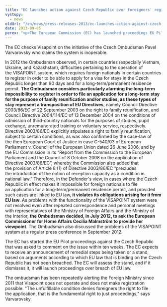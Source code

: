 ```yaml
---
title: "EC launches action against Czech Republic over foreigners' registration"
vystupy:
  - news
oldUrl: "/en/news/press-releases-2013/ec-launches-action-against-czech-republic-over-foreigners-registration-1/"
date: 2013-09-05
perex: "<p>The European Commission (EC) has launched proceedings EU Pilot before court action against the Czech Republic over Visapoint, the Foreign Ministry's system for foreigners' registration, on the initiative of the Czech Ombudsman.</p>"
---
```


<!-- imported from the old website -->

<p>The EC checks Visapoint on the initiative of the Czech Ombudsman Pavel Varvarovsky who claims the system is inoperable.</p><p>In 2012 the Ombudsman observed, in certain countries (especially Vietnam, Ukraine, and Kazakhstan), difficulties pertaining to the operation of the VISAPOINT system, which requires foreign nationals in certain countries to register in order to be able to apply for a visa for stays in the Czech Republic longer than 90 days and for a long-term/permanent residence permit. <strong>The Ombudsman considers particularly alarming the long-term impossibility to register in order to file an application for a long-term stay for the purpose of family reunification and/or studies, as these types of stay represent a transposition of EU Directives</strong>, namely Council Directive 2003/86/EC of 22 September 2003 on the right to family reunification, and Council Directive 2004/114/EC of 13 December 2004 on the conditions of admission of third-country nationals for the purposes of studies, pupil exchange, unremunerated training or voluntary service, respectively. Directive 2003/86/EC explicitly stipulates a right to family reunification, subject to certain conditions, as was also confirmed by the case-law of the then European Court of Justice in case C-540/03 of European Parliament v. Council of the European Union dated 26 June 2006, and by the EU Commission in its “Report from the Commission to the European Parliament and the Council of 8 October 2008 on the application of Directive 2003/86/EC”, whereby the Commission also added that the provision of Article 8 (1) of Directive 2003/86/EC “precludes the introduction of the notion of reception capacity as a condition in national law.” Therefore, in the Defender's view, in cases where the Czech Republic in effect makes it impossible for foreign nationals to file an application for a long-term/permanent residence permit, and provided such cases are linked to EU law, <strong>it violates its obligations arising for it from EU law</strong>. As problems with the functionality of the VISAPOINT system were not resolved even after repeated correspondence and personal meetings with representatives of the Ministry of Foreign Affairs and the Ministry of the Interior, <strong>the Ombudsman decided, in July 2012, to ask the European Commissioner for Home Affairs Cecilia Malmström to provide her viewpoint</strong>. The Ombudsman also discussed the problems of the VISAPOINT system at a regular press conference in September 2012.</p><p>The EC has started the EU Pilot proceedings against the Czech Republic that was asked to comment on the issue within ten weeks. The EC expects to receive an announcement of remedial steps being taken or a stand, based on arguments according to which EU law that is binding on the Czech Republic has not been breached. The EC will assess the stand, and if it dismisses it, it will launch proceedings over breach of EU law.</p><p>The ombudsman has been repeatedly alerting the Foreign Ministry since 2011 that Visapoint does not operate and does not make registration possible. &quot;The unfulfillable condition denies foreigners the right to file the application, that is the fundamental right to just proceedings,&quot; says Varvarovsky.</p><p> </p>
